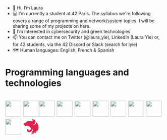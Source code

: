 - 👋 Hi, I’m Laura
- :computer: I’m currently a student at 42 Paris. The syllabus we're following covers a range of programming and network/system topics. 
I will be sharing some of my projects on here.
- 👀 I’m interested in cybersecurity and green technologies
- 📫 You can contact me on Twitter (@laura_yie), LinkedIn (Laura Yie) or, for 42 students, via the 42 Discord or Slack (search for lyie)
- 🗺️ Human languages: English, French & Spanish

<h1> Programming languages and technologies <h1>
<img src="https://user-images.githubusercontent.com/52970539/151381282-67d065eb-013a-4760-935b-bd0f17779a2f.svg" width="50" height="50"> <img src="https://user-images.githubusercontent.com/52970539/151383476-b94f4f84-e073-4d4d-b619-890ec384fb4f.svg" width="50" height="50"><img src="https://user-images.githubusercontent.com/52970539/151381281-004bee4d-fb45-41c6-a399-e7b2a09285fe.svg" width="50" height="50"> <img src="https://user-images.githubusercontent.com/52970539/151381283-ad0d772e-5bb6-4ad6-a523-b66e329e5eb2.svg" width="50" height="50">    <img src="https://user-images.githubusercontent.com/52970539/151383831-27999a71-cd2d-4bbc-92ae-9f9590c5cb52.svg" width="50" height="50">   <img src="https://user-images.githubusercontent.com/52970539/151381277-cf0cf13d-ec98-4178-9fe1-706b863f8d2d.png" width="50" height="50"> <img src="https://raw.githubusercontent.com/remojansen/logo.ts/master/ts.jpg" width="50" height="50"> <img src="https://raw.githubusercontent.com/jalbertsr/logo-badge-images/master/img/react_logo.png" width="50" height="50">  <img src="https://github.com/jalbertsr/logo-badge-images/blob/master/img/rsz_postgresql.png" width="50" height="50"> <img src="https://github.com/typeorm/typeorm.github.io/blob/master/image/logo/logo.png" width="50" height="50"> <img src="https://raw.githubusercontent.com/github/explore/37c71fdca4e12086faf8c7009793d2eb588c914e/topics/nestjs/nestjs.png" width="50" height="50"> 

<!---
lyie28/lyie28 is a ✨ special ✨ repository because its `README.md` (this file) appears on your GitHub profile.
You can click the Preview link to take a look at your changes.
--->
